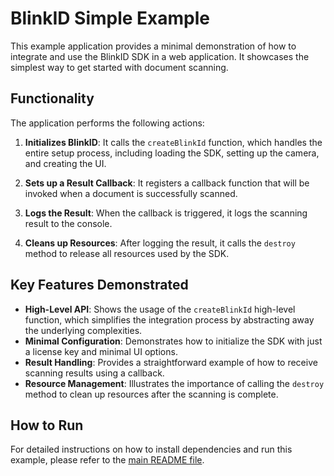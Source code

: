 # BlinkID Simple Example

This example application provides a minimal demonstration of how to integrate and use the BlinkID SDK in a web application. It showcases the simplest way to get started with document scanning.

## Functionality

The application performs the following actions:

1.  **Initializes BlinkID**: It calls the `createBlinkId` function, which handles the entire setup process, including loading the SDK, setting up the camera, and creating the UI.

2.  **Sets up a Result Callback**: It registers a callback function that will be invoked when a document is successfully scanned.

3.  **Logs the Result**: When the callback is triggered, it logs the scanning result to the console.

4.  **Cleans up Resources**: After logging the result, it calls the `destroy` method to release all resources used by the SDK.

## Key Features Demonstrated

- **High-Level API**: Shows the usage of the `createBlinkId` high-level function, which simplifies the integration process by abstracting away the underlying complexities.
- **Minimal Configuration**: Demonstrates how to initialize the SDK with just a license key and minimal UI options.
- **Result Handling**: Provides a straightforward example of how to receive scanning results using a callback.
- **Resource Management**: Illustrates the importance of calling the `destroy` method to clean up resources after the scanning is complete.

## How to Run

For detailed instructions on how to install dependencies and run this example, please refer to the [main README file](./../README.md).
